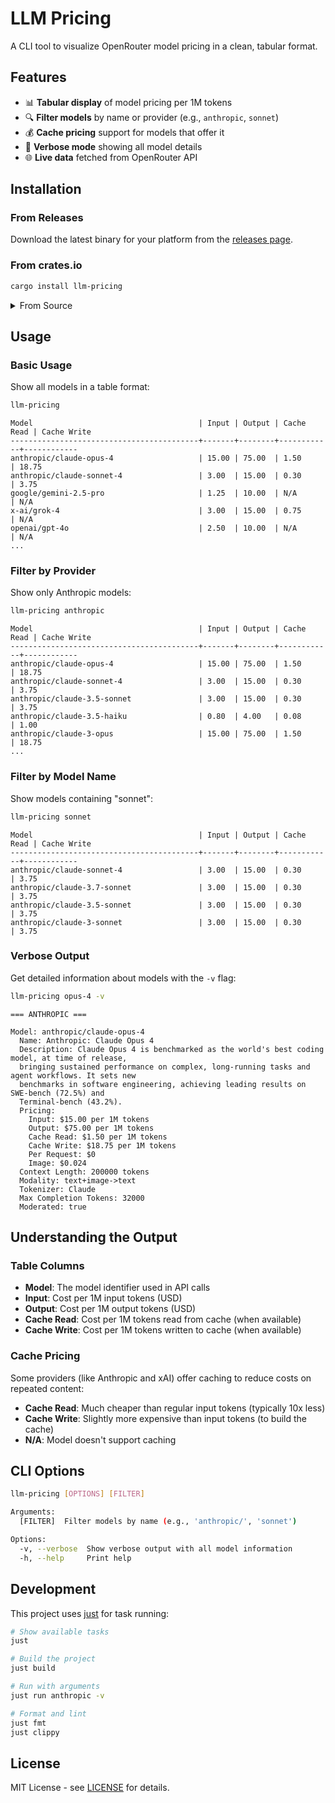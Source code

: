 # LLM Pricing

A CLI tool to visualize OpenRouter model pricing in a clean, tabular format.

## Features

- 📊 **Tabular display** of model pricing per 1M tokens
- 🔍 **Filter models** by name or provider (e.g., `anthropic`, `sonnet`)
- 💰 **Cache pricing** support for models that offer it
- 📝 **Verbose mode** showing all model details
- 🌐 **Live data** fetched from OpenRouter API

## Installation

### From Releases

Download the latest binary for your platform from the [releases page](https://github.com/tekacs/llm-pricing/releases).

### From crates.io

```bash
cargo install llm-pricing
```

<details>
<summary>From Source</summary>

```bash
git clone https://github.com/tekacs/llm-pricing.git
cd llm-pricing
cargo install --path .
```
</details>

## Usage

### Basic Usage

Show all models in a table format:

```bash
llm-pricing
```

```
Model                                     | Input | Output | Cache Read | Cache Write
------------------------------------------+-------+--------+------------+------------
anthropic/claude-opus-4                   | 15.00 | 75.00  | 1.50       | 18.75      
anthropic/claude-sonnet-4                 | 3.00  | 15.00  | 0.30       | 3.75       
google/gemini-2.5-pro                     | 1.25  | 10.00  | N/A        | N/A        
x-ai/grok-4                               | 3.00  | 15.00  | 0.75       | N/A        
openai/gpt-4o                             | 2.50  | 10.00  | N/A        | N/A        
...
```

### Filter by Provider

Show only Anthropic models:

```bash
llm-pricing anthropic
```

```
Model                                     | Input | Output | Cache Read | Cache Write
------------------------------------------+-------+--------+------------+------------
anthropic/claude-opus-4                   | 15.00 | 75.00  | 1.50       | 18.75      
anthropic/claude-sonnet-4                 | 3.00  | 15.00  | 0.30       | 3.75       
anthropic/claude-3.5-sonnet               | 3.00  | 15.00  | 0.30       | 3.75       
anthropic/claude-3.5-haiku                | 0.80  | 4.00   | 0.08       | 1.00       
anthropic/claude-3-opus                   | 15.00 | 75.00  | 1.50       | 18.75      
...
```

### Filter by Model Name

Show models containing "sonnet":

```bash
llm-pricing sonnet
```

```
Model                                     | Input | Output | Cache Read | Cache Write
------------------------------------------+-------+--------+------------+------------
anthropic/claude-sonnet-4                 | 3.00  | 15.00  | 0.30       | 3.75       
anthropic/claude-3.7-sonnet               | 3.00  | 15.00  | 0.30       | 3.75       
anthropic/claude-3.5-sonnet               | 3.00  | 15.00  | 0.30       | 3.75       
anthropic/claude-3-sonnet                 | 3.00  | 15.00  | 0.30       | 3.75       
```

### Verbose Output

Get detailed information about models with the `-v` flag:

```bash
llm-pricing opus-4 -v
```

```
=== ANTHROPIC ===

Model: anthropic/claude-opus-4
  Name: Anthropic: Claude Opus 4
  Description: Claude Opus 4 is benchmarked as the world's best coding model, at time of release, 
  bringing sustained performance on complex, long-running tasks and agent workflows. It sets new 
  benchmarks in software engineering, achieving leading results on SWE-bench (72.5%) and 
  Terminal-bench (43.2%).
  Pricing:
    Input: $15.00 per 1M tokens
    Output: $75.00 per 1M tokens
    Cache Read: $1.50 per 1M tokens
    Cache Write: $18.75 per 1M tokens
    Per Request: $0
    Image: $0.024
  Context Length: 200000 tokens
  Modality: text+image->text
  Tokenizer: Claude
  Max Completion Tokens: 32000
  Moderated: true
```

## Understanding the Output

### Table Columns

- **Model**: The model identifier used in API calls
- **Input**: Cost per 1M input tokens (USD)
- **Output**: Cost per 1M output tokens (USD)  
- **Cache Read**: Cost per 1M tokens read from cache (when available)
- **Cache Write**: Cost per 1M tokens written to cache (when available)

### Cache Pricing

Some providers (like Anthropic and xAI) offer caching to reduce costs on repeated content:

- **Cache Read**: Much cheaper than regular input tokens (typically 10x less)
- **Cache Write**: Slightly more expensive than input tokens (to build the cache)
- **N/A**: Model doesn't support caching

## CLI Options

```bash
llm-pricing [OPTIONS] [FILTER]

Arguments:
  [FILTER]  Filter models by name (e.g., 'anthropic/', 'sonnet')

Options:
  -v, --verbose  Show verbose output with all model information
  -h, --help     Print help
```

## Development

This project uses [just](https://github.com/casey/just) for task running:

```bash
# Show available tasks
just

# Build the project
just build

# Run with arguments
just run anthropic -v

# Format and lint
just fmt
just clippy
```

## License

MIT License - see [LICENSE](LICENSE) for details.
